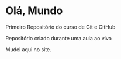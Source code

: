 # Olá, Mundo
 Primeiro Repositório do curso de Git e GitHub

Repositório criado durante uma aula ao vivo
 
Mudei aqui no site.

